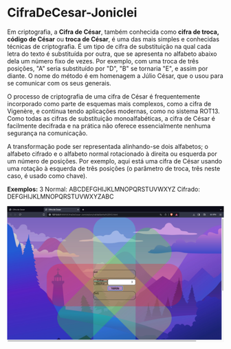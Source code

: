 # CifraDeCesar-Joniclei

Em criptografia, a **Cifra de César**, também conhecida como **cifra de troca, código de César** ou **troca de César**, é uma das mais simples e conhecidas técnicas de criptografia. É um tipo de cifra de substituição na qual cada letra do texto é substituída por outra, que se apresenta no alfabeto abaixo dela um número fixo de vezes. Por exemplo, com uma troca de três posições, "A" seria substituído por "D", "B" se tornaria "E", e assim por diante. O nome do método é em homenagem a Júlio César, que o usou para se comunicar com os seus generais.

O processo de criptografia de uma cifra de César é frequentemente incorporado como parte de esquemas mais complexos, como a cifra de Vigenère, e continua tendo aplicações modernas, como no sistema ROT13. Como todas as cifras de substituição monoalfabéticas, a cifra de César é facilmente decifrada e na prática não oferece essencialmente nenhuma segurança na comunicação.

A transformação pode ser representada alinhando-se dois alfabetos; o alfabeto cifrado e o alfabeto normal rotacionado à direita ou esquerda por um número de posições. Por exemplo, aqui está uma cifra de César usando uma rotação à esquerda de três posições (o parâmetro de troca, três neste caso, é usado como chave).

**Exemplos:** 3
Normal:  ABCDEFGHIJKLMNOPQRSTUVWXYZ
Cifrado: DEFGHIJKLMNOPQRSTUVWXYZABC


![Desafio de Cesar](src/IMG/DesafioCifradeCesar.png)

